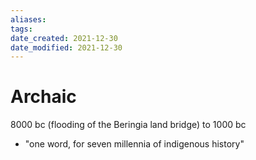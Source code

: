 ```yaml
---
aliases: 
tags: 
date_created: 2021-12-30
date_modified: 2021-12-30
---
```


# Archaic

8000 bc (flooding of the Beringia land bridge) to 1000 bc
- "one word, for seven millennia of indigenous history"